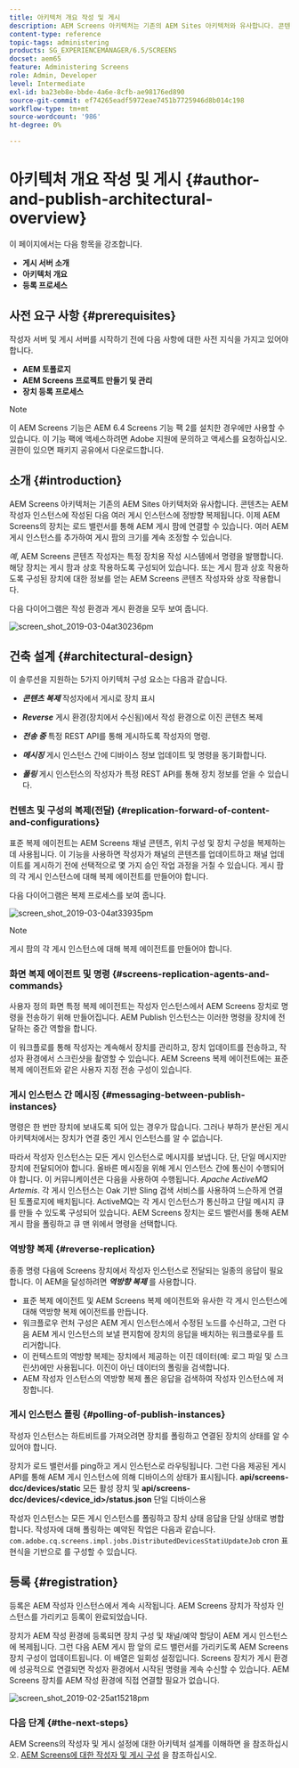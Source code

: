 ```yaml
---
title: 아키텍처 개요 작성 및 게시
description: AEM Screens 아키텍처는 기존의 AEM Sites 아키텍처와 유사합니다. 콘텐츠는 AEM 작성자 인스턴스에 작성된 다음 여러 게시 인스턴스에 정방향 복제됩니다.
content-type: reference
topic-tags: administering
products: SG_EXPERIENCEMANAGER/6.5/SCREENS
docset: aem65
feature: Administering Screens
role: Admin, Developer
level: Intermediate
exl-id: ba23eb8e-bbde-4a6e-8cfb-ae98176ed890
source-git-commit: ef74265eadf5972eae7451b7725946d8b014c198
workflow-type: tm+mt
source-wordcount: '986'
ht-degree: 0%

---
```


# 아키텍처 개요 작성 및 게시 {#author-and-publish-architectural-overview}

이 페이지에서는 다음 항목을 강조합니다.

* **게시 서버 소개**
* **아키텍처 개요**
* **등록 프로세스**

## 사전 요구 사항 {#prerequisites}

작성자 서버 및 게시 서버를 시작하기 전에 다음 사항에 대한 사전 지식을 가지고 있어야 합니다.

* **AEM 토폴로지**
* **AEM Screens 프로젝트 만들기 및 관리**
* **장치 등록 프로세스**

>[!NOTE]
>
>이 AEM Screens 기능은 AEM 6.4 Screens 기능 팩 2를 설치한 경우에만 사용할 수 있습니다. 이 기능 팩에 액세스하려면 Adobe 지원에 문의하고 액세스를 요청하십시오. 권한이 있으면 패키지 공유에서 다운로드합니다.

## 소개 {#introduction}

AEM Screens 아키텍처는 기존의 AEM Sites 아키텍처와 유사합니다. 콘텐츠는 AEM 작성자 인스턴스에 작성된 다음 여러 게시 인스턴스에 정방향 복제됩니다. 이제 AEM Screens의 장치는 로드 밸런서를 통해 AEM 게시 팜에 연결할 수 있습니다. 여러 AEM 게시 인스턴스를 추가하여 게시 팜의 크기를 계속 조정할 수 있습니다.

*예*, AEM Screens 콘텐츠 작성자는 특정 장치용 작성 시스템에서 명령을 발행합니다. 해당 장치는 게시 팜과 상호 작용하도록 구성되어 있습니다. 또는 게시 팜과 상호 작용하도록 구성된 장치에 대한 정보를 얻는 AEM Screens 콘텐츠 작성자와 상호 작용합니다.

다음 다이어그램은 작성 환경과 게시 환경을 모두 보여 줍니다.

![screen_shot_2019-03-04at30236pm](assets/screen_shot_2019-03-04at30236pm.png)

## 건축 설계 {#architectural-design}

이 솔루션을 지원하는 5가지 아키텍처 구성 요소는 다음과 같습니다.

* ***콘텐츠 복제*** 작성자에서 게시로 장치 표시

* ***Reverse*** 게시 환경(장치에서 수신됨)에서 작성 환경으로 이진 콘텐츠 복제
* ***전송 중*** 특정 REST API를 통해 게시하도록 작성자의 명령.
* ***메시징*** 게시 인스턴스 간에 디바이스 정보 업데이트 및 명령을 동기화합니다.
* ***폴링*** 게시 인스턴스의 작성자가 특정 REST API를 통해 장치 정보를 얻을 수 있습니다.

### 컨텐츠 및 구성의 복제(전달) {#replication-forward-of-content-and-configurations}

표준 복제 에이전트는 AEM Screens 채널 콘텐츠, 위치 구성 및 장치 구성을 복제하는 데 사용됩니다. 이 기능을 사용하면 작성자가 채널의 콘텐츠를 업데이트하고 채널 업데이트를 게시하기 전에 선택적으로 몇 가지 승인 작업 과정을 거칠 수 있습니다. 게시 팜의 각 게시 인스턴스에 대해 복제 에이전트를 만들어야 합니다.

다음 다이어그램은 복제 프로세스를 보여 줍니다.

![screen_shot_2019-03-04at33935pm](assets/screen_shot_2019-03-04at33935pm.png)

>[!NOTE]
>
>게시 팜의 각 게시 인스턴스에 대해 복제 에이전트를 만들어야 합니다.

### 화면 복제 에이전트 및 명령 {#screens-replication-agents-and-commands}

사용자 정의 화면 특정 복제 에이전트는 작성자 인스턴스에서 AEM Screens 장치로 명령을 전송하기 위해 만들어집니다. AEM Publish 인스턴스는 이러한 명령을 장치에 전달하는 중간 역할을 합니다.

이 워크플로를 통해 작성자는 계속해서 장치를 관리하고, 장치 업데이트를 전송하고, 작성자 환경에서 스크린샷을 촬영할 수 있습니다. AEM Screens 복제 에이전트에는 표준 복제 에이전트와 같은 사용자 지정 전송 구성이 있습니다.

### 게시 인스턴스 간 메시징 {#messaging-between-publish-instances}

명령은 한 번만 장치에 보내도록 되어 있는 경우가 많습니다. 그러나 부하가 분산된 게시 아키텍처에서는 장치가 연결 중인 게시 인스턴스를 알 수 없습니다.

따라서 작성자 인스턴스는 모든 게시 인스턴스로 메시지를 보냅니다. 단, 단일 메시지만 장치에 전달되어야 합니다. 올바른 메시징을 위해 게시 인스턴스 간에 통신이 수행되어야 합니다. 이 커뮤니케이션은 다음을 사용하여 수행됩니다. *Apache ActiveMQ Artemis*. 각 게시 인스턴스는 Oak 기반 Sling 검색 서비스를 사용하여 느슨하게 연결된 토폴로지에 배치됩니다. ActiveMQ는 각 게시 인스턴스가 통신하고 단일 메시지 큐를 만들 수 있도록 구성되어 있습니다. AEM Screens 장치는 로드 밸런서를 통해 AEM 게시 팜을 폴링하고 큐 맨 위에서 명령을 선택합니다.

### 역방향 복제 {#reverse-replication}

종종 명령 다음에 Screens 장치에서 작성자 인스턴스로 전달되는 일종의 응답이 필요합니다. 이 AEM을 달성하려면 ***역방향 복제*** 를 사용합니다.

* 표준 복제 에이전트 및 AEM Screens 복제 에이전트와 유사한 각 게시 인스턴스에 대해 역방향 복제 에이전트를 만듭니다.
* 워크플로우 런처 구성은 AEM 게시 인스턴스에서 수정된 노드를 수신하고, 그런 다음 AEM 게시 인스턴스의 보낼 편지함에 장치의 응답을 배치하는 워크플로우를 트리거합니다.
* 이 컨텍스트의 역방향 복제는 장치에서 제공하는 이진 데이터(예: 로그 파일 및 스크린샷)에만 사용됩니다. 이진이 아닌 데이터의 폴링을 검색합니다.
* AEM 작성자 인스턴스의 역방향 복제 폴은 응답을 검색하여 작성자 인스턴스에 저장합니다.

### 게시 인스턴스 폴링 {#polling-of-publish-instances}

작성자 인스턴스는 하트비트를 가져오려면 장치를 폴링하고 연결된 장치의 상태를 알 수 있어야 합니다.

장치가 로드 밸런서를 ping하고 게시 인스턴스로 라우팅됩니다. 그런 다음 제공된 게시 API를 통해 AEM 게시 인스턴스에 의해 디바이스의 상태가 표시됩니다. **api/screens-dcc/devices/static** 모든 활성 장치 및 **api/screens-dcc/devices/&lt;device_id>/status.json** 단일 디바이스용

작성자 인스턴스는 모든 게시 인스턴스를 폴링하고 장치 상태 응답을 단일 상태로 병합합니다. 작성자에 대해 폴링하는 예약된 작업은 다음과 같습니다. `com.adobe.cq.screens.impl.jobs.DistributedDevicesStatiUpdateJob` cron 표현식을 기반으로 를 구성할 수 있습니다.

## 등록 {#registration}

등록은 AEM 작성자 인스턴스에서 계속 시작됩니다. AEM Screens 장치가 작성자 인스턴스를 가리키고 등록이 완료되었습니다.

장치가 AEM 작성 환경에 등록되면 장치 구성 및 채널/예약 할당이 AEM 게시 인스턴스에 복제됩니다. 그런 다음 AEM 게시 팜 앞의 로드 밸런서를 가리키도록 AEM Screens 장치 구성이 업데이트됩니다. 이 배열은 일회성 설정입니다. Screens 장치가 게시 환경에 성공적으로 연결되면 작성자 환경에서 시작된 명령을 계속 수신할 수 있습니다. AEM Screens 장치를 AEM 작성 환경에 직접 연결할 필요가 없습니다.

![screen_shot_2019-02-25at15218pm](assets/screen_shot_2019-02-25at15218pm.png)

### 다음 단계 {#the-next-steps}

AEM Screens의 작성자 및 게시 설정에 대한 아키텍처 설계를 이해하면 을 참조하십시오. [AEM Screens에 대한 작성자 및 게시 구성](author-and-publish.md) 을 참조하십시오.
